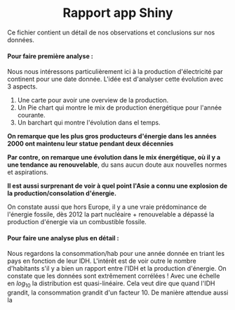 # <center>Rapport app Shiny</center>

Ce fichier contient un détail de nos observations et conclusions sur nos données. 

#### Pour faire première analyse :
Nous nous intéressons particulièrement ici à la production d'électricité par continent pour une date donnée. L'idée est d'analyser cette évolution avec 3 aspects. 
1. Une carte pour avoir une overview de la production. 
2. Un Pie chart qui montre le mix de production énergétique pour l'année courante. 
3. Un barchart qui montre l'évolution dans el temps. 

**On remarque que les plus gros producteurs d'énergie dans les années 2000 ont maintenu leur statue pendant deux décennies**

**Par contre, on remarque une évolution dans le mix énergétique, où il y a une tendance au renouvelable**, du sans aucun doute aux nouvelles normes et aspirations. 

**Il est aussi surprenant de voir à quel point l'Asie a connu une explosion de la production/consolation d'énergie.** 

On constate aussi que hors Europe, il y a une vraie prédominance de l'énergie fossile, dès 2012 la part nucléaire + renouvelable a dépassé la production d'énergie via un combustible fossile. 


#### Pour faire une analyse plus en détail : 
Nous regardons la consommation/hab pour une année donnée en triant les pays en fonction de leur IDH. L'intérêt est de voir outre le nombre d'habitants s'il y a bien un rapport entre l'IDH et la production d'énergie. 
On constate que les données sont extrêmement corrélées ! Avec une échelle en $log_{10}$ la distribution est quasi-linéaire. 
Cela veut dire que quand l'IDH grandit, la consommation grandit d'un facteur 10. De manière attendue aussi la 